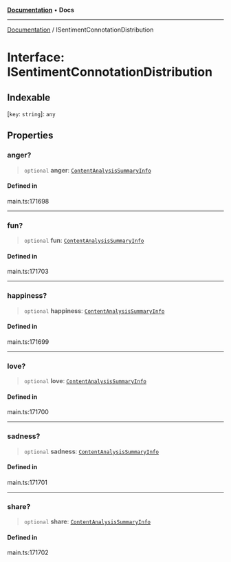 [**Documentation**](../README.md) • **Docs**

***

[Documentation](../globals.md) / ISentimentConnotationDistribution

# Interface: ISentimentConnotationDistribution

## Indexable

 \[`key`: `string`\]: `any`

## Properties

### anger?

> `optional` **anger**: [`ContentAnalysisSummaryInfo`](../classes/ContentAnalysisSummaryInfo.md)

#### Defined in

main.ts:171698

***

### fun?

> `optional` **fun**: [`ContentAnalysisSummaryInfo`](../classes/ContentAnalysisSummaryInfo.md)

#### Defined in

main.ts:171703

***

### happiness?

> `optional` **happiness**: [`ContentAnalysisSummaryInfo`](../classes/ContentAnalysisSummaryInfo.md)

#### Defined in

main.ts:171699

***

### love?

> `optional` **love**: [`ContentAnalysisSummaryInfo`](../classes/ContentAnalysisSummaryInfo.md)

#### Defined in

main.ts:171700

***

### sadness?

> `optional` **sadness**: [`ContentAnalysisSummaryInfo`](../classes/ContentAnalysisSummaryInfo.md)

#### Defined in

main.ts:171701

***

### share?

> `optional` **share**: [`ContentAnalysisSummaryInfo`](../classes/ContentAnalysisSummaryInfo.md)

#### Defined in

main.ts:171702
